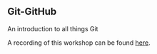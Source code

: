 ## Git-GitHub
An introduction to all things Git


A recording of this workshop can be found [here](https://macquarie.zoom.us/rec/share/Im7NIz-ifaGfgzM1fzAK4kk9BKd6sszfaetW7iHhhntFUnbSN7qSjI2B3So7p5MT.NqVBBtndArMFaAPL).
